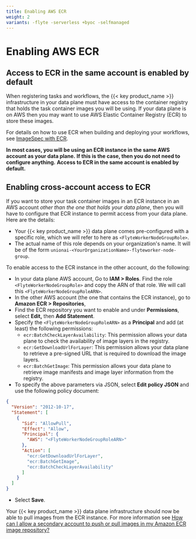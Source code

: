 ```yaml
---
title: Enabling AWS ECR
weight: 2
variants: -flyte -serverless +byoc -selfmanaged
---
```


# Enabling AWS ECR

## Access to ECR in the same account is enabled by default

When registering tasks and workflows, the {{< key product_name >}} infrastructure in your data plane must have access to the container registry that holds the task container images you will be using.
If your data plane is on AWS then you may want to use AWS Elastic Container Registry (ECR) to store these images.

For details on how to use ECR when building and deploying your workflows, see [ImageSpec with ECR](../../user-guide/core-concepts/tasks/task-software-environment/image-spec-with-ecr).

**In most cases, you will be using an ECR instance in the same AWS account as your data plane.**
**If this is the case, then you do not need to configure anything.**
**Access to ECR in the same account is enabled by default.**

## Enabling cross-account access to ECR

If you want to store your task container images in an ECR instance in an AWS account _other than the one that holds your data plane_, then you will have to configure that ECR instance to permit access from your data plane.
Here are the details:

* Your {{< key product_name >}} data plane comes pre-configured with a specific role, which we will refer to here as `<FlyteWorkerNodeGroupRole>`.
* The actual name of this role depends on your organization's name. It will be of the form `unionai-<YourOrganizationName>-flyteworker-node-group`.

To enable access to the ECR instance in the other account, do the following:

* In your data plane AWS account, Go to **IAM > Roles**.
Find the role `<FlyteWorkerNodeGroupRole>` and copy the ARN of that role.
We will call this `<FlyteWorkerNodeGroupRoleARN>`.
* In the other AWS account (the one that contains the ECR instance), go to **Amazon ECR > Repositories**,
* Find the ECR repository you want to enable and under **Permissions**, select **Edit,** then **Add Statement**.
* Specify the `<FlyteWorkerNodeGroupRoleARN>` as a **Principal** and add (at least) the following permissions:
  * `ecr:BatchCheckLayerAvailability`: This permission allows your data plane to check the availability of image layers in the registry.
  * `ecr:GetDownloadUrlForLayer`: This permission allows your data plane to retrieve a pre-signed URL that is required to download the image layers.
  * `ecr:BatchGetImage`: This permission allows your data plane to retrieve image manifests and image layer information from the registry.
* To specify the above parameters via JSON, select **Edit policy JSON** and use the following policy document:

```json
{
  "Version": "2012-10-17",
  "Statement": [
    {
      "Sid": "AllowPull",
      "Effect": "Allow",
      "Principal": {
        "AWS": "<FlyteWorkerNodeGroupRoleARN>"
      },
      "Action": [
        "ecr:GetDownloadUrlForLayer",
        "ecr:BatchGetImage",
        "ecr:BatchCheckLayerAvailability"
      ]
    }
  ]
}
```

* Select **Save**.

Your {{< key product_name >}} data plane infrastructure should now be able to pull images from the ECR instance. For more information see [How can I allow a secondary account to push or pull images in my Amazon ECR image repository?](https://repost.aws/knowledge-center/secondary-account-access-ecr)
